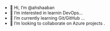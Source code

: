 - 👋 Hi, I’m @ahshaaban
- 👀 I’m interested in learnin DevOps...
- 🌱 I’m currently learning Git/GitHub ...
- 💞️ I’m looking to collaborate on Azure projects
.

<!---
ahshaaban/ahshaaban is a ✨ special ✨ repository because its `README.md` (this file) appears on your GitHub profile.
You can click the Preview link to take a look at your changes.
--->

